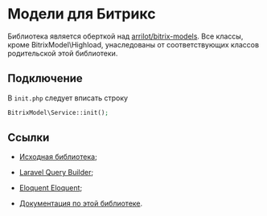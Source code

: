 # Модели для Битрикс

Библиотека является оберткой над [arrilot/bitrix-models](https://github.com/arrilot/bitrix-models). Все классы, кроме BitrixModel\Highload, унаследованы от соответствующих классов родительской этой библиотеки.

## Подключение

В `init.php` следует вписать строку

```php
BitrixModel\Service::init();
```

## Ссылки

* [Исходная библиотека](https://github.com/arrilot/bitrix-models);

* [Laravel Query Builder](http://laravel.su/docs/5.0/queries);

* [Eloquent Eloquent](http://laravel.su/docs/5.0/eloquent);

* [Документация по этой библиотеке](https://gleb-mihalkov.github.io/bitrix-models/).